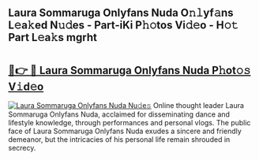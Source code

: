 ## Laura Sommaruga Onlyfans Nuda O𝚗𝚕yf𝚊ns L𝚎a𝚔ed N𝚞𝚍es - Part-iKi P𝚑𝚘tos Vi𝚍𝚎o - H𝚘𝚝 Part L𝚎a𝚔s mgrht

# <h2><a href="http://kf5r5lk.oniu.top/?m=Laura+Sommaruga+Onlyfans+Nuda">🔗👉 🔴 Laura Sommaruga Onlyfans Nuda P𝚑ot𝚘𝚜 V𝚒d𝚎o</a></h2>

[![Laura Sommaruga Onlyfans Nuda Nu𝚍e𝚜](https://i.imgur.com/0qMVB7G.gif)](http://kf5r5lk.oniu.top/?m=Laura+Sommaruga+Onlyfans+Nuda)
Online thought leader Laura Sommaruga Onlyfans Nuda, acclaimed for disseminating dance and lifestyle knowledge, through performances and personal vlogs. The public face of Laura Sommaruga Onlyfans Nuda exudes a sincere and friendly demeanor, but the intricacies of his personal life remain shrouded in secrecy.  
